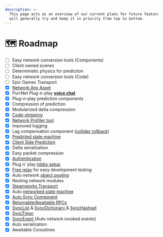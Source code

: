 ```yaml
---
description: >-
  This page acts as an overview of our current plans for future features. We
  will generally try and keep it in priority from top to bottom.
---
```


# 🗺️ Roadmap

* [ ] Easy network conversion tools (Components)
* [ ] Client owned scenes
* [ ] Deterministic physics for prediction
* [ ] Easy network conversion tools (Code)
* [ ] Epic Games Transport
* [x] [Network Any Asset](../systems-and-modules/network-manager/network-assets.md)
* [x] PurrNet Plug-n-play [**voice chat**](../tools/purrvoice-voice-chat/)
* [x] Plug-n-play prediction components
* [x] Compression of prediction
* [x] Modularized delta compression
* [x] [Code-stripping](../systems-and-modules/code-stripping.md)
* [x] [Network Profiler tool](../systems-and-modules/bandwidth-profiler.md)
* [x] Improved logging
* [x] Lag compensation component ([collider rollback](../systems-and-modules/collider-rollback.md))
* [x] [Predicted state machine](../tools/client-side-prediction/predicted-state-machine/)
* [x] [Client Side Prediction](../tools/client-side-prediction/)
* [x] Delta serialization
* [x] Easy packet compression
* [x] [Authentication](../systems-and-modules/network-manager/authentication.md)
* [x] Plug n' play [lobby setup](../addons/lobby-system.md)
* [x] [Free relay](../systems-and-modules/transports/purr-transport.md) for easy development testing
* [x] Auto network [object pooling](../systems-and-modules/network-identity/pooling.md)
* [x] Nesting network modules
* [x] [Steamworks Transport](../systems-and-modules/transports/steam-transport.md)
* [x] Auto [networked state machine](../plug-n-play-components/state-machine-auto-networked.md)
* [x] [Auto Sync Component](../plug-n-play-components/network-reflection-auto-sync.md)
* [x] [Returnable/Awaitable RPCs](../systems-and-modules/remote-procedure-call-rpc/awaitable-rpc.md)
* [x] [SyncList](../systems-and-modules/network-modules/sync-types/synclist.md) & [SyncDictionary ](../systems-and-modules/network-modules/sync-types/syncdictionary.md)& [SyncHashset](../systems-and-modules/network-modules/sync-types/synchashset.md)
* [x] [SyncTimer](../systems-and-modules/network-modules/sync-types/synctimer.md)
* [x] [SyncEvent ](../systems-and-modules/network-modules/sync-types/syncevent.md)(Auto network invoked events)
* [x] Auto serialization
* [x] Awaitable Coroutines
